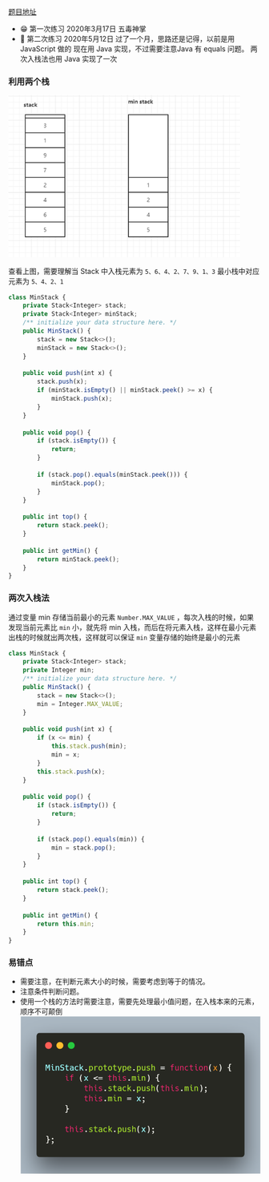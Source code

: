 [题目地址](https://leetcode-cn.com/problems/linked-list-cycle/)



- :grin: 第一次练习  2020年3月17日 五毒神掌
- :shit: 第二次练习 2020年5月12日 过了一个月，思路还是记得，以前是用 JavaScript 做的 现在用 Java 实现，不过需要注意Java 有 equals 问题。 两次入栈法也用 Java 实现了一次



### 利用两个栈

<img src="../.vuepress/public/image-20200317201851102.png" alt="image-20200317201851102" style="zoom: 80%;" />

查看上图，需要理解当 Stack 中入栈元素为 `5、6、4、2、7、9、1、3` 最小栈中对应元素为 `5、4、2、1`

```javascript
class MinStack {
    private Stack<Integer> stack;
    private Stack<Integer> minStack;
    /** initialize your data structure here. */
    public MinStack() {
        stack = new Stack<>();
        minStack = new Stack<>();
    }
    
    public void push(int x) {
        stack.push(x);
        if (minStack.isEmpty() || minStack.peek() >= x) {
            minStack.push(x);
        }
    }
    
    public void pop() {
        if (stack.isEmpty()) {
            return;
        }

        if (stack.pop().equals(minStack.peek())) {
            minStack.pop();
        }
    }
    
    public int top() {
        return stack.peek();
    }
    
    public int getMin() {
        return minStack.peek();
    }
}
```



### 两次入栈法

通过变量 min 存储当前最小的元素 `Number.MAX_VALUE` ，每次入栈的时候，如果发现当前元素比 `min` 小，就先将 min 入栈，而后在将元素入栈，这样在最小元素出栈的时候就出两次栈，这样就可以保证 `min` 变量存储的始终是最小的元素

```javascript
class MinStack {
    private Stack<Integer> stack;
    private Integer min;
    /** initialize your data structure here. */
    public MinStack() {
        stack = new Stack<>();
        min = Integer.MAX_VALUE;
    }
    
    public void push(int x) {
        if (x <= min) {
            this.stack.push(min);
            min = x;
        }
        this.stack.push(x);
    }
    
    public void pop() {
        if (stack.isEmpty()) {
            return;
        }

        if (stack.pop().equals(min)) {
            min = stack.pop();
        }
    }
    
    public int top() {
        return stack.peek();
    }
    
    public int getMin() {
        return this.min;
    }
}
```



### 易错点

- 需要注意，在判断元素大小的时候，需要考虑到等于的情况。
- 注意条件判断问题。
- 使用一个栈的方法时需要注意，需要先处理最小值问题，在入栈本来的元素，顺序不可颠倒<img src="../.vuepress/public/min_stack_js.png" alt="min_stack_js" style="zoom:80%;" />
